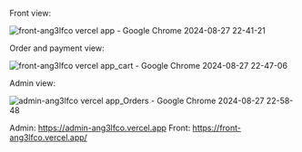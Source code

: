 Front view:

![front-ang3lfco vercel app - Google Chrome 2024-08-27 22-41-21](https://github.com/user-attachments/assets/7aeed49d-d3bc-4e58-a7bb-d6be473238a7)

Order and payment view:

![front-ang3lfco vercel app_cart - Google Chrome 2024-08-27 22-47-06](https://github.com/user-attachments/assets/9b26ca0f-d272-45ff-b61e-f555167a7679)

Admin view:

![admin-ang3lfco vercel app_Orders - Google Chrome 2024-08-27 22-58-48](https://github.com/user-attachments/assets/b2b39416-de63-4a08-8413-ca46d862e614)


Admin: https://admin-ang3lfco.vercel.app
Front: https://front-ang3lfco.vercel.app/
